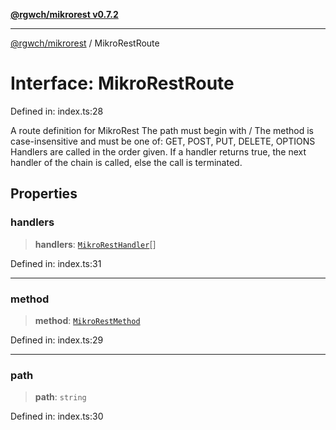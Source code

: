 [**@rgwch/mikrorest v0.7.2**](../README.md)

***

[@rgwch/mikrorest](../globals.md) / MikroRestRoute

# Interface: MikroRestRoute

Defined in: index.ts:28

A route definition for MikroRest
The path must begin with /
The method is case-insensitive and must be one of: GET, POST, PUT, DELETE, OPTIONS
Handlers are called in the order given. If a handler returns true, the next handler of the chain is called, else the call is terminated.

## Properties

### handlers

> **handlers**: [`MikroRestHandler`](../type-aliases/MikroRestHandler.md)[]

Defined in: index.ts:31

***

### method

> **method**: [`MikroRestMethod`](../type-aliases/MikroRestMethod.md)

Defined in: index.ts:29

***

### path

> **path**: `string`

Defined in: index.ts:30
